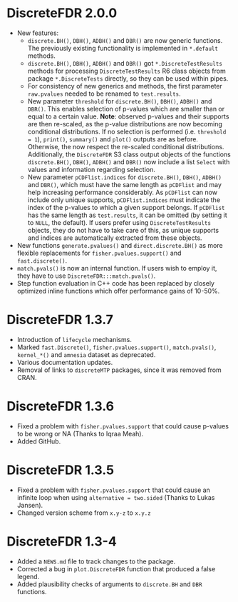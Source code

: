 # DiscreteFDR 2.0.0

-   New features:
    -   `discrete.BH()`, `DBH()`, `ADBH()` and `DBR()` are now generic
        functions. The previously existing functionality is implemented in
        `*.default` methods.
    -   `discrete.BH()`, `DBH()`, `ADBH()` and `DBR()` got 
        `*.DiscreteTestResults` methods for processing `DiscreteTestResults` R6
        class objects from package `*.DiscreteTests` directly, so they can be
        used within pipes.
    -   For consistency of new generics and methods, the first parameter
        `raw.pvalues` needed to be renamed to `test.results`.
    -   New parameter `threshold` for `discrete.BH()`, `DBH()`, `ADBH()` and
        `DBR()`. This enables selection of p-values which are smaller than or
        equal to a certain value. **Note**: observed p-values and their
        supports are then re-scaled, as the p-value distributions are now
        becoming conditional distributions. If no selection is performed (i.e.
        `threshold = 1`), `print()`, `summary()` and `plot()` outputs are as
        before. Otherwise, the now respect the re-scaled conditional
        distributions. Additionally, the `DiscreteFDR` S3 class output objects
        of the functions `discrete.BH()`, `DBH()`, `ADBH()` and `DBR()` now
        include a list `Select` with values and information regarding selection.
    -   New parameter `pCDFlist.indices` for `discrete.BH()`, `DBH()`, `ADBH()`
        and `DBR()`, which must have the same length as `pCDFlist` and may
        help increasing performance considerably. As `pCDFlist` can now include
        only unique supports, `pCDFlist.indices` must indicate the index of the
        p-values to which a given support belongs. If `pCDFlist` has the same
        length as `test.results`, it can be omitted (by setting it to `NULL`,
        the default). If users prefer using `DiscreteTestResults` objects, they
        do not have to take care of this, as unique supports and indices are
        automatically extracted from these objects.
-   New functions `generate.pvalues()` and `direct.discrete.BH()` as more
    flexible replacements for `fisher.pvalues.support()` and `fast.discrete()`.
-   `match.pvals()` is now an internal function. If users wish to employ it,
    they have to use `DiscreteFDR:::match.pvals()`.
-   Step function evaluation in C++ code has been replaced by closely optimized
    inline functions which offer performance gains of 10-50%.
    

# DiscreteFDR 1.3.7

-   Introduction of `lifecycle` mechanisms.
-   Marked `fast.Discrete()`, `fisher.pvalues.support()`, `match.pvals()`,
    `kernel_*()` and `amnesia` dataset as deprecated.
-   Various documentation updates.
-   Removal of links to `discreteMTP` packages, since it was removed from CRAN.


# DiscreteFDR 1.3.6

-   Fixed a problem with `fisher.pvalues.support` that could cause p-values to 
be wrong or NA (Thanks to Iqraa Meah).
-   Added GitHub.


# DiscreteFDR 1.3.5

-   Fixed a problem with `fisher.pvalues.support` that could cause an infinite
loop when using `alternative = two.sided` (Thanks to Lukas Jansen).
-   Changed version scheme from `x.y-z` to `x.y.z`


# DiscreteFDR 1.3-4

-   Added a `NEWS.md` file to track changes to the package.
-   Corrected a bug in `plot.DiscreteFDR` function that produced a false legend.
-   Added plausibility checks of arguments to `discrete.BH` and `DBR` functions.
